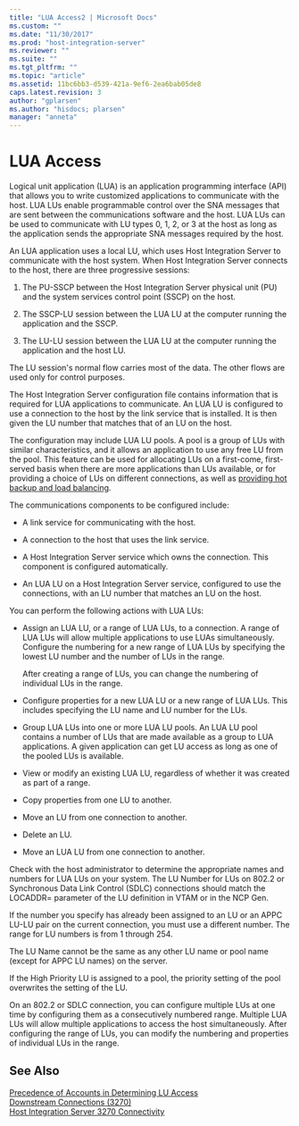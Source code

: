```yaml
---
title: "LUA Access2 | Microsoft Docs"
ms.custom: ""
ms.date: "11/30/2017"
ms.prod: "host-integration-server"
ms.reviewer: ""
ms.suite: ""
ms.tgt_pltfrm: ""
ms.topic: "article"
ms.assetid: 11bc6bb3-d539-421a-9ef6-2ea6bab05de8
caps.latest.revision: 3
author: "gplarsen"
ms.author: "hisdocs; plarsen"
manager: "anneta"
---
```

# LUA Access
Logical unit application (LUA) is an application programming interface (API) that allows you to write customized applications to communicate with the host. LUA LUs enable programmable control over the SNA messages that are sent between the communications software and the host. LUA LUs can be used to communicate with LU types 0, 1, 2, or 3 at the host as long as the application sends the appropriate SNA messages required by the host.  
  
 An LUA application uses a local LU, which uses Host Integration Server to communicate with the host system. When Host Integration Server connects to the host, there are three progressive sessions:  
  
1.  The PU-SSCP between the Host Integration Server physical unit (PU) and the system services control point (SSCP) on the host.  
  
2.  The SSCP-LU session between the LUA LU at the computer running the application and the SSCP.  
  
3.  The LU-LU session between the LUA LU at the computer running the application and the host LU.  
  
 The LU session's normal flow carries most of the data. The other flows are used only for control purposes.  
  
 The Host Integration Server configuration file contains information that is required for LUA applications to communicate. An LUA LU is configured to use a connection to the host by the link service that is installed. It is then given the LU number that matches that of an LU on the host.  
  
 The configuration may include LUA LU pools. A pool is a group of LUs with similar characteristics, and it allows an application to use any free LU from the pool. This feature can be used for allocating LUs on a first-come, first-served basis when there are more applications than LUs available, or for providing a choice of LUs on different connections, as well as [providing hot backup and load balancing](../core/providing-hot-backup-and-load-balancing-3270-1.md).  
  
 The communications components to be configured include:  
  
-   A link service for communicating with the host.  
  
-   A connection to the host that uses the link service.  
  
-   A Host Integration Server service which owns the connection. This component is configured automatically.  
  
-   An LUA LU on a Host Integration Server service, configured to use the connections, with an LU number that matches an LU on the host.  
  
 You can perform the following actions with LUA LUs:  
  
-   Assign an LUA LU, or a range of LUA LUs, to a connection. A range of LUA LUs will allow multiple applications to use LUAs simultaneously. Configure the numbering for a new range of LUA LUs by specifying the lowest LU number and the number of LUs in the range.  
  
     After creating a range of LUs, you can change the numbering of individual LUs in the range.  
  
-   Configure properties for a new LUA LU or a new range of LUA LUs. This includes specifying the LU name and LU number for the LUs.  
  
-   Group LUA LUs into one or more LUA LU pools. An LUA LU pool contains a number of LUs that are made available as a group to LUA applications. A given application can get LU access as long as one of the pooled LUs is available.  
  
-   View or modify an existing LUA LU, regardless of whether it was created as part of a range.  
  
-   Copy properties from one LU to another.  
  
-   Move an LU from one connection to another.  
  
-   Delete an LU.  
  
-   Move an LUA LU from one connection to another.  
  
 Check with the host administrator to determine the appropriate names and numbers for LUA LUs on your system. The LU Number for LUs on 802.2 or Synchronous Data Link Control (SDLC) connections should match the LOCADDR= parameter of the LU definition in VTAM or in the NCP Gen.  
  
 If the number you specify has already been assigned to an LU or an APPC LU-LU pair on the current connection, you must use a different number. The range for LU numbers is from 1 through 254.  
  
 The LU Name cannot be the same as any other LU name or pool name (except for APPC LU names) on the server.  
  
 If the High Priority LU is assigned to a pool, the priority setting of the pool overwrites the setting of the LU.  
  
 On an 802.2 or SDLC connection, you can configure multiple LUs at one time by configuring them as a consecutively numbered range. Multiple LUA LUs will allow multiple applications to access the host simultaneously. After configuring the range of LUs, you can modify the numbering and properties of individual LUs in the range.  
  
## See Also  
 [Precedence of Accounts in Determining LU Access](../core/precedence-of-accounts-in-determining-lu-access1.md)   
 [Downstream Connections (3270)](../core/downstream-connections-3270-2.md)   
 [Host Integration Server 3270 Connectivity](../core/host-integration-server-3270-connectivity2.md)
